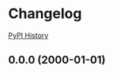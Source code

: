 # Changelog

[PyPI History](https://pypi.org/project/bibt-gcp-secrets/#history)

## 0.0.0 (2000-01-01)
